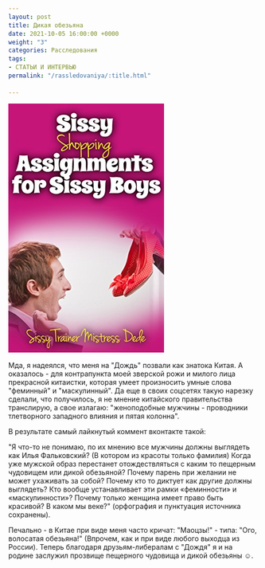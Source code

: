 ```yaml
---
layout: post
title: Дикая обезьяна
date: 2021-10-05 16:00:00 +0000
weight: "3"
categories: Расследования
tags:
- СТАТЬИ И ИНТЕРВЬЮ
permalink: "/rassledovaniya/:title.html"

---
```

![](/uploads/sissyboys1.jpg)

Мда, я надеялся, что меня на "Дождь" позвали как знатока Китая. А оказалось - для контрапункта моей зверской рожи и милого лица прекрасной китаистки, которая умеет произносить умные слова "феминный" и "маскулинный". Да еще в своих соцсетях такую нарезку сделали, что получилось, я не мнение китайского правительства транслирую, а свое излагаю: "женоподобные мужчины - проводники тлетворного западного влияния и пятая колонна".

В результате самый лайкнутый коммент вконтакте такой:

"Я что-то не понимаю, по их мнению все мужчины должны выглядеть как Илья Фальковский? (В котором из красоты только фамилия) Когда уже мужской образ перестанет отождествляться с каким то пещерным чудовищем или дикой обезьяной? Почему парень при желании не может ухаживать за собой? Почему кто то диктует как другие должны выглядеть? Кто вообще устанавливает эти рамки «феминности» и «маскулинности»? Почему только женщина имеет право быть красивой? В каком мы веке?" (орфография и пунктуация источника сохранены).

Печально - в Китае при виде меня часто кричат: "Маоцзы!" - типа: "Ого, волосатая обезьяна!" (Впрочем, как и при виде любого выходца из России). Теперь благодаря друзьям-либералам с "Дождя" я и на родине заслужил прозвище пещерного чудовища и дикой обезьяны ☺.